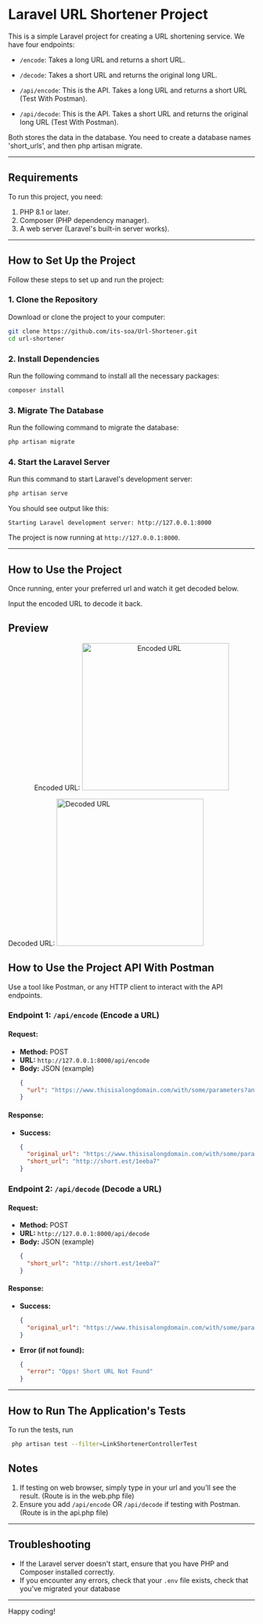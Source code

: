 # Laravel URL Shortener Project

This is a simple Laravel project for creating a URL shortening service. We have four endpoints:
- `/encode`: Takes a long URL and returns a short URL.
- `/decode`: Takes a short URL and returns the original long URL.

- `/api/encode`: This is the API. Takes a long URL and returns a short URL (Test With Postman).
- `/api/decode`: This is the API. Takes a short URL and returns the original long URL (Test With Postman).

Both stores the data in the database. You need to create a database names 'short_urls', and then php artisan migrate.

---

## Requirements
To run this project, you need:
1. PHP 8.1 or later.
2. Composer (PHP dependency manager).
3. A web server (Laravel's built-in server works).

---

## How to Set Up the Project

Follow these steps to set up and run the project:

### 1. Clone the Repository
Download or clone the project to your computer:
```bash
git clone https://github.com/its-soa/Url-Shortener.git
cd url-shortener
```

### 2. Install Dependencies
Run the following command to install all the necessary packages:
```bash
composer install
```

### 3. Migrate The Database
Run the following command to migrate the database:
```bash
php artisan migrate
```

### 4. Start the Laravel Server
Run this command to start Laravel's development server:
```bash
php artisan serve
```
You should see output like this:
```
Starting Laravel development server: http://127.0.0.1:8000
```
The project is now running at `http://127.0.0.1:8000`.

---

## How to Use the Project 

Once running, enter your preferred url and watch it get decoded below.

Input the encoded URL to decode it back.

## Preview
<p align="center">
  Encoded URL: <img src="/https://alert-app-v2.s3.us-east-1.amazonaws.com/videtest/Screenshot+2025-01-24+at+17.52.57.png" width="300" alt="Encoded URL">

  Decoded URL: <img src="https://alert-app-v2.s3.us-east-1.amazonaws.com/videtest/Screenshot+2025-01-24+at+17.53.34.png" width="300" alt="Decoded URL">
</p>

## How to Use the Project API With Postman

Use a tool like Postman, or any HTTP client to interact with the API endpoints.

### Endpoint 1: `/api/encode` (Encode a URL)
#### Request:
- **Method:** POST
- **URL:** `http://127.0.0.1:8000/api/encode`
- **Body:** JSON (example)
  ```json
  {
    "url": "https://www.thisisalongdomain.com/with/some/parameters?and=here_too"
  }
  ```

#### Response:
- **Success:**
  ```json
  {
    "original_url": "https://www.thisisalongdomain.com/with/some/parameters?and=here_too",
    "short_url": "http://short.est/1eeba7"
  }
  ```

### Endpoint 2: `/api/decode` (Decode a URL)
#### Request:
- **Method:** POST
- **URL:** `http://127.0.0.1:8000/api/decode`
- **Body:** JSON (example)
  ```json
  {
    "short_url": "http://short.est/1eeba7"
  }
  ```

#### Response:
- **Success:**
  ```json
  {
    "original_url": "https://www.thisisalongdomain.com/with/some/parameters?and=here_too"
  }
  ```
- **Error (if not found):**
  ```json
  {
    "error": "Opps! Short URL Not Found"
  }
  ```

---

## How to Run The Application's Tests

To run the tests, run
```bash
 php artisan test --filter=LinkShortenerControllerTest
```

## Notes
1. If testing on web browser, simply type in your url and you'll see the result. (Route is in the web.php file)
2. Ensure you add `/api/encode` OR `/api/decode` if testing with Postman. (Route is in the api.php file)
---

## Troubleshooting
- If the Laravel server doesn't start, ensure that you have PHP and Composer installed correctly.
- If you encounter any errors, check that your `.env` file exists, check that you've migrated your database

---

Happy coding!